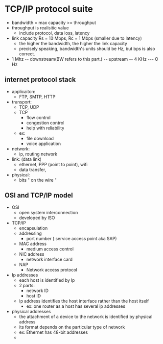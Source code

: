 # TCP/IP protocol suite

-	bandwidth = max capacity >= throughput 
-	throughput is realisitic value 
	- include protocol, data loss, latency
-	link capacity Rs = 10 Mbps, Rc = 1 Mbps (smaller due to latency)
	-	the higher the bandwidth, the higher the link capacity
	-	precisely speaking, bandwidth's units should be Hz, but bps is also correct.
-	1 Mhz -- downstream(BW refers to this part.) -- upstream -- 4 KHz --- O Hz

## internet protocol stack
-	applicaiton:
	-	FTP, SMTP, HTTP
-	transport:
	-	TCP, UDP
	-	TCP
		-	flow control
		-	congestion control
		-	help with reliability 
	-	ex: 
		-	file download
		-	voice application
-	network:
	-	ip, routing network
-	link: (data link)
	-	ethernet, PPP (point to point), wifi
	-	data transfer,
-	physical:
	-	bits " on the wire "
## OSI and TCP/IP model
-	OSI
	-	open system interconnection
	-	developed by ISO
- 	TCP/IP
	- 	encapsulation
	-	addressing
		-	port number ( service access point  aka SAP)
	-	MAC address
		-	medium access control
	-	NIC address
		-	network interface card
	-	NAP
		-	Network access protocol 
-	Ip addresses
	-	each host is identified by Ip
	-	2 parts:
		-	network ID
		-	host ID
	-	Ip address identifies the host interface rather than the host itself
		-	ex: one router as a host has several ip addresses
-	physical addresses
	-	the attachment of a device to the network is identified by physical address
	-	its format depends on the particular type of network
	-	ex: Ethernet has 48-bit addresses
	-	

